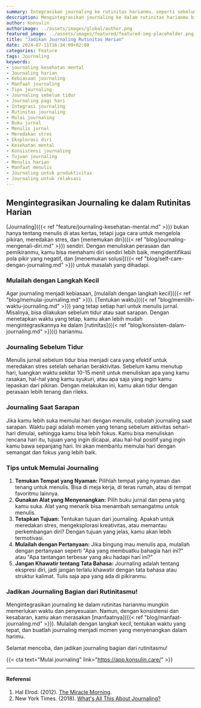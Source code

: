 ```yaml
---
summary: Integrasikan journaling ke rutinitas harianmu, seperti sebelum tidur atau saat sarapan, untuk manfaat kesehatan mental dan produktivitas.
description: Mengintegrasikan journaling ke dalam rutinitas harianmu bisa memberi manfaat besar bagi kesehatan mental dan produktivitas. Cobalah menulis jurnal sebelum tidur untuk meredakan stres dan menenangkan pikiran, atau saat sarapan untuk memulai hari dengan fokus dan tujuan jelas. Mulailah dengan langkah kecil dan konsisten, seperti menetapkan waktu tetap setiap hari. Pilih tempat yang nyaman dan alat tulis yang menarik, serta jangan terlalu khawatir dengan tata bahasa. Dengan konsistensi, journaling akan menjadi kebiasaan positif yang memperkaya hidupmu. Selamat mencoba dan jadikan journaling bagian dari rutinitas harianmu!
author: Konsulin
authorimage: ../assets/images/global/author.png
featured_image: ../assets/images/featured/featured-img-placeholder.png
title: "Jadikan Journaling Rutinitas Harian"
date: 2024-07-11T16:34:09+02:00
categories: Feature
tags: Journaling
keywords:
- journaling kesehatan mental
- Journaling harian
- Kebiasaan journaling
- Manfaat journaling
- Tips journaling
- Journaling sebelum tidur
- Journaling pagi hari
- Integrasi journaling
- Rutinitas journaling
- Mulai journaling
- Buku jurnal
- Menulis jurnal
- Meredakan stres
- Eksplorasi diri
- Kesehatan mental
- Konsistensi journaling
- Tujuan journaling
- Menulis harian
- Manfaat menulis
- Journaling untuk produktivitas
- Journaling untuk relaksasi
---
```


## Mengintegrasikan Journaling ke dalam Rutinitas Harian

[Journaling]({{< ref "feature/journaling-kesehatan-mental.md" >}}) bukan hanya tentang menulis di atas kertas, tetapi juga cara untuk mengelola pikiran, meredakan stres, dan [menemukan diri]({{< ref "blog/journaling-mengenali-diri.md" >}}) sendiri. Dengan menuliskan perasaan dan pemikiranmu, kamu bisa memahami diri sendiri lebih baik, mengidentifikasi pola pikir yang negatif, dan [menemukan solusi]({{< ref "blog/self-care-dengan-journaling.md" >}}) untuk masalah yang dihadapi. 

### Mulailah dengan Langkah Kecil

Agar journaling menjadi kebiasaan, [mulailah dengan langkah kecil]({{< ref "blog/memulai-journaling.md" >}}). [Tentukan waktu]({{< ref "blog/memilih-waktu-journaling.md" >}}) yang tetap setiap hari untuk menulis jurnal. Misalnya, bisa dilakukan sebelum tidur atau saat sarapan. Dengan menetapkan waktu yang tetap, kamu akan lebih mudah mengintegrasikannya ke dalam [rutinitas]({{< ref "blog/konsisten-dalam-journaling.md" >}})() harianmu.

### Journaling Sebelum Tidur

Menulis jurnal sebelum tidur bisa menjadi cara yang efektif untuk meredakan stres setelah seharian beraktivitas. Sebelum kamu menutup hari, luangkan waktu sekitar 10-15 menit untuk menuliskan apa yang kamu rasakan, hal-hal yang kamu syukuri, atau apa saja yang ingin kamu lepaskan dari pikiran. Dengan melakukan ini, kamu akan tidur dengan perasaan lebih tenang dan rileks.

### Journaling Saat Sarapan

Jika kamu lebih suka memulai hari dengan menulis, cobalah journaling saat sarapan. Waktu pagi adalah momen yang tenang sebelum aktivitas sehari-hari dimulai, sehingga kamu bisa lebih fokus. Kamu bisa menuliskan rencana hari itu, tujuan yang ingin dicapai, atau hal-hal positif yang ingin kamu bawa sepanjang hari. Ini akan membantu memulai hari dengan semangat dan fokus yang lebih baik.

### Tips untuk Memulai Journaling

1. **Temukan Tempat yang Nyaman:** Pilihlah tempat yang nyaman dan tenang untuk menulis. Bisa di meja kerja, di teras rumah, atau di tempat favoritmu lainnya.
2. **Gunakan Alat yang Menyenangkan:** Pilih buku jurnal dan pena yang kamu suka. Alat yang menarik bisa menambah semangatmu untuk menulis.
3. **Tetapkan Tujuan:** Tentukan tujuan dari journaling. Apakah untuk meredakan stres, mengeksplorasi kreativitas, atau memantau perkembangan diri? Dengan tujuan yang jelas, kamu akan lebih termotivasi.
4. **Mulailah dengan Pertanyaan:** Jika bingung mau menulis apa, mulailah dengan pertanyaan seperti "Apa yang membuatku bahagia hari ini?" atau "Apa tantangan terbesar yang aku hadapi hari ini?"
5. **Jangan Khawatir tentang Tata Bahasa:** Journaling adalah tentang ekspresi diri, jadi jangan terlalu khawatir dengan tata bahasa atau struktur kalimat. Tulis saja apa yang ada di pikiranmu.

### Jadikan Journaling Bagian dari Rutinitasmu!

Mengintegrasikan journaling ke dalam rutinitas harianmu mungkin memerlukan waktu dan penyesuaian. Namun, dengan konsistensi dan kesabaran, kamu akan merasakan [manfaatnya]({{< ref "blog/manfaat-journaling.md" >}}). Mulailah dengan langkah kecil, tentukan waktu yang tepat, dan buatlah journaling menjadi momen yang menyenangkan dalam harimu.

Selamat mencoba, dan jadikan journaling bagian dari rutinitasmu!

{{< cta text="Mulai journaling" link="https://app.konsulin.care/" >}}

---

#### Referensi

1. Hal Elrod. (2012). [The Miracle Morning](https://thenewmiraclemorning.com/?_gl=1*1ekluky*_ga*NDczOTExMDI4LjE3MjA3MDg4NjU.*_ga_1J8DY9YF82*MTcyMDcwODg2NC4xLjEuMTcyMDcwODg3MS41My4wLjA.).
1. New York Times. (2018). [What's All This About Journaling?](https://www.nytimes.com/2018/10/25/style/journaling-benefits.html)
